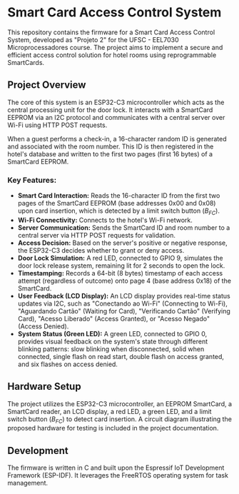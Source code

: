 # Smart Card Access Control System

This repository contains the firmware for a Smart Card Access Control System, developed as "Projeto 2" for the UFSC - EEL7030 Microprocessadores course. The project aims to implement a secure and efficient access control solution for hotel rooms using reprogrammable SmartCards.

## Project Overview

The core of this system is an ESP32-C3 microcontroller which acts as the central processing unit for the door lock. It interacts with a SmartCard EEPROM via an I2C protocol and communicates with a central server over Wi-Fi using HTTP POST requests.

When a guest performs a check-in, a 16-character random ID is generated and associated with the room number. This ID is then registered in the hotel's database and written to the first two pages (first 16 bytes) of a SmartCard EEPROM.

### Key Features:

* **Smart Card Interaction:** Reads the 16-character ID from the first two pages of the SmartCard EEPROM (base addresses 0x00 and 0x08) upon card insertion, which is detected by a limit switch button ($B_{FC}$).
* **Wi-Fi Connectivity:** Connects to the hotel's Wi-Fi network.
* **Server Communication:** Sends the SmartCard ID and room number to a central server via HTTP POST requests for validation.
* **Access Decision:** Based on the server's positive or negative response, the ESP32-C3 decides whether to grant or deny access.
* **Door Lock Simulation:** A red LED, connected to GPIO 9, simulates the door lock release system, remaining lit for 2 seconds to open the lock.
* **Timestamping:** Records a 64-bit (8 bytes) timestamp of each access attempt (regardless of outcome) onto page 4 (base address 0x18) of the SmartCard.
* **User Feedback (LCD Display):** An LCD display provides real-time status updates via I2C, such as "Conectando ao Wi-Fi" (Connecting to Wi-Fi), "Aguardando Cartão" (Waiting for Card), "Verificando Cartão" (Verifying Card), "Acesso Liberado" (Access Granted), or "Acesso Negado" (Access Denied).
* **System Status (Green LED):** A green LED, connected to GPIO 0, provides visual feedback on the system's state through different blinking patterns: slow blinking when disconnected, solid when connected, single flash on read start, double flash on access granted, and six flashes on access denied.

## Hardware Setup

The project utilizes the ESP32-C3 microcontroller, an EEPROM SmartCard, a SmartCard reader, an LCD display, a red LED, a green LED, and a limit switch button ($B_{FC}$) to detect card insertion. A circuit diagram illustrating the proposed hardware for testing is included in the project documentation.

## Development

The firmware is written in C and built upon the Espressif IoT Development Framework (ESP-IDF). It leverages the FreeRTOS operating system for task management.